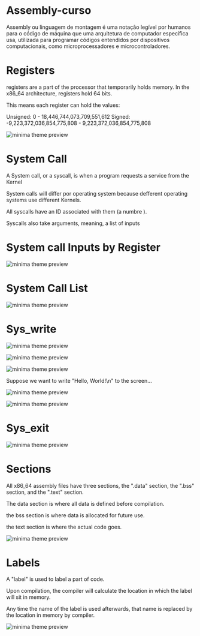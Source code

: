 # Assembly-curso
Assembly ou linguagem de montagem é uma notação legível por humanos para o código de máquina que uma arquitetura de computador específica usa, utilizada para programar códigos entendidos por dispositivos computacionais, como microprocessadores e microcontroladores.

# Registers

registers are a part of the processor that temporarily holds memory.
In the x86_64 architecture, registers hold 64 bits.

This means each register can hold the values:

Unsigned: 0 - 18,446,744,073,709,551,612
Signed: -9,223,372,036,854,775,808 - 9,223,372,036,854,775,808

![minima theme preview](/img/Registers.png)

# System Call

A System call, or a syscall, is when a program requests a service from the Kernel

System calls will differ por operating system because defferent operating systems use different Kernels.

All syscalls have an ID associated with them (a numbre ).

Syscalls also take arguments, meaning, a list of inputs

# System call Inputs by Register

![minima theme preview](/img/System-call-Inputs.png)

# System Call List

![minima theme preview](/img/System-Call-List.png)

# Sys_write

![minima theme preview](/img/Sys-write.png)

![minima theme preview](/img/Sys-write-2.png)

![minima theme preview](/img/Sys-write-3.png)

Suppose we want to write "Hello, World!\n" to the screen...

![minima theme preview](/img/Sys-write-4.png)

![minima theme preview](/img/Sys-write-5.png)

# Sys_exit

![minima theme preview](/img/Sys-exit.png)

# Sections

All x86_64 assembly files have three sections, the ".data" section, the ".bss" section, and the ".text" section.

The data section is where all data is defined before compilation.

the bss section is where data is allocated for future use.

the text section is where the actual code goes.

![minima theme preview](/img/helloWorld.png)

# Labels

A "label" is used to label a part of code.

Upon compilation, the compiler will calculate the location in which the label will sit in memory.

Any time the name of the label is used afterwards, that name is replaced by the location in memory by compiler.

![minima theme preview](/img/labels)


